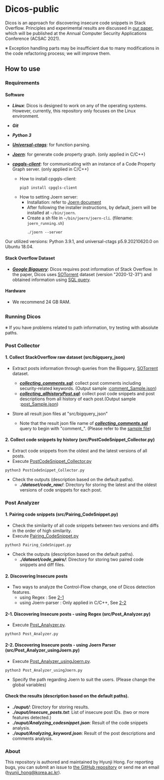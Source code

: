 # Dicos-public
Dicos is an approach for discovering insecure code snippets in Stack Overflow.
Principles and experimental results are discussed in [our paper](https://github.com/hyunji-Hong/Dicos-public/paper/), which will be published at the Annual Computer Security Applications Conference (ACSAC 2021).

※ Exception handling parts may be insufficient due to many modifications in the code refactoring process; we will improve them.

## How to use
### Requirements

#### Software
* ***Linux***: Dicos is designed to work on any of the operating systems. However, currently, this repository only focuses on the Linux environment.
* ***Git***
* ***Python 3***
* ***[Universal-ctags](https://github.com/universal-ctags/ctags)***: for function parsing.
* ***[Joern](https://github.com/joernio/joern)***: for generate code property graph. (only applied in C/C++) 
* ***[cpgqls-client](https://github.com/ShiftLeftSecurity/cpgqls-client-python)***: for communicating with an instance of a Code Property Graph server. (only applied in C/C++) 

  * How to install cpgqls-client:
    ```
    pip3 install cpgqls-client
    ```
  * How to setting Joern server:
    * Installation: refer to [Joern document](https://docs.joern.io/installation)
    * After following the installer instructions, by default, joern will be installed at `~/bin/joern`.
    * Create a sh file in `~/bin/joern/joern-cli`. (filename: `joern_running.sh`)
        ```
        ./joern --server
        ```

Our utilized versions: Python 3.9.1, and universal-ctags p5.9.20210620.0 on Ubuntu 18.04.

#### Stack Overflow Dataset
* ***[Google Bigquery](https://cloud.google.com/bigquery/public-data)***: Dicos requires post information of Stack Overflow. In the paper, Dicos uses [SOTorrent](https://console.cloud.google.com/bigquery?project=sotorrent-org&p=sotorrent-org&d=2020_12_31&page=dataset) dataset (version "2020-12-31") and obtained information using [SQL query](https://github.com/hyunji-Hong/Dicos-public/blob/main/src/sql/).

#### Hardware
* We recommend 24 GB RAM.
##

### Running Dicos

※ If you have problems related to path information, try testing with absolute paths.

### Post Collector

#### 1. Collect StackOverflow raw dataset (src/bigquery_json)
 - Extract posts information through queries from the Bigquery, [SOTorrent](https://console.cloud.google.com/bigquery?project=sotorrent-org&p=sotorrent-org&d=2020_12_31&page=dataset)  dataset.
   * [***collecting_comments.sql***](https://github.com/hyunji-Hong/Dicos-public/blob/main/src/sql/collecting_comments.sql): collect post comments including security-related keywords. (Output sample :[comment_Sample.json]())
   * [***collecting_allhistoryPost.sql***](https://github.com/hyunji-Hong/Dicos-public/blob/main/src/sql/collecting_allhistoryPost.sql): collect post code snippets and post descriptions from all history of each post.(Output sample :[post_Sample.json]())
  
 - Store all result json files at "src/bigquery_json"
   - Note that the result json file name of [***collecting_comments.sql***](https://github.com/hyunji-Hong/Dicos-public/blob/main/src/sql/collecting_comments.sql) query to begin with "comment_". (Please refer to the [sample file](https://github.com/hyunji-Hong/Dicos-public/blob/main/src/bigquery_json))


#### 2. Collect code snippets by history (src/PostCodeSnippet_Collector.py)
 - Extract code snippets from the oldest and the latest versions of all posts.
 - Execute [PostCodeSnippet_Collector.py](https://github.com/hyunji-Hong/Dicos-public/blob/main/src/PostCodeSnippet_Collector.py)
 ```
 python3 PostCodeSnippet_Collector.py
 ```
 - Check the outputs (description based on the default paths).
   * ***./dataset/code_raw/***: Directory for storing the latest and the oldest versions of code snippets for each post.


### Post Analyzer

#### 1. Pairing code snippets (src/Pairing_CodeSnippet.py)
 - Check the similarity of all code snippets between two versions and diffs in the order of high similarity.
 - Execute [Pairing_CodeSnippet.py](https://github.com/hyunji-Hong/Dicos-public/blob/main/src/Pairing_CodeSnippet.py)
 ```
 python3 Pairing_CodeSnippet.py
 ```
 - Check the outputs (description based on the default paths).
   * ***./dataset/code_pairs/***: Directory for storing two paired code snippets and diff files.

#### 2. Discovering Insecure posts
 - Two ways to analyze the Control-Flow change, one of Dicos detection features.     
   - using Regex : See [2-1](#2-1.-Discovering-Insecure-posts---using-Regex-(src/Post_Analyzer.py))
   - using Joern-parser : Only applied in C/C++, See [2-2](#2-1.-Discovering-Insecure-posts---using-Joern-Parser-(src/))


#### 2-1. Discovering Insecure posts - using Regex (src/Post_Analyzer.py)
 - Execute [Post_Analyzer.py](https://github.com/hyunji-Hong/Dicos-public/blob/main/src/Post_Analyzer.py).
 ```
 python3 Post_Analyzer.py
 ```


#### 2-2. Discovering Insecure posts - using Joern Parser (src/Post_Analyzer_usingJoern.py)
 -  Execute [Post_Analyzer_usingJoern.py](https://github.com/hyunji-Hong/Dicos-public/blob/main/src/Post_Analyzer_usingJoern.py).
  ```
 python3 Post_Analyzer_usingJoern.py
 ```
 -  Specify the path regarding Joern to suit the users. (Please change the global variables)

#### Check the results (description based on the default paths).
   * ***./ouput/***: Directory for storing results.
   * ***./ouput/insecure_posts.txt***: List of insecure post IDs. (two or more features detected.)
   * ***./ouput/Analyzing_codesnippet.json***: Result of the code snippets analysis.
   * ***./ouput/Analyzing_keyword.json***: Result of the post descriptions and comments analysis.
  
### About
This repository is authored and maintained by Hyunji Hong.
For reporting bugs, you can submit an issue to [the GitHub repository](https://github.com/hyunji-Hong/Dicos-public/) or send me an email (<hyunji_hong@korea.ac.kr>).
